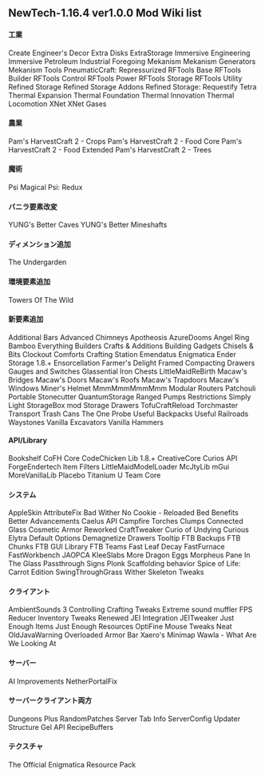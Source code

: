 ## NewTech-1.16.4 ver1.0.0 Mod Wiki list

#### 工業
Create
Engineer's Decor
Extra Disks
ExtraStorage
Immersive Engineering
Immersive Petroleum
Industrial Foregoing
Mekanism
Mekanism Generators
Mekanism Tools
PneumaticCraft: Repressurized
RFTools Base
RFTools Builder
RFTools Control
RFTools Power
RFTools Storage
RFTools Utility
Refined Storage
Refined Storage Addons
Refined Storage: Requestify
Tetra
Thermal Expansion
Thermal Foundation
Thermal Innovation
Thermal Locomotion
XNet
XNet Gases

#### 農業
Pam's HarvestCraft 2 - Crops
Pam's HarvestCraft 2 - Food Core
Pam's HarvestCraft 2 - Food Extended
Pam's HarvestCraft 2 - Trees

#### 魔術
Psi
Magical Psi: Redux

#### バニラ要素改変
YUNG's Better Caves
YUNG's Better Mineshafts

#### ディメンション追加
The Undergarden

#### 環境要素追加
Towers Of The Wild

#### 新要素追加
Additional Bars
Advanced Chimneys
Apotheosis
AzureDooms Angel Ring
Bamboo Everything
Builders Crafts & Additions
Building Gadgets
Chisels & Bits
Clockout
Comforts
Crafting Station
Emendatus Enigmatica
Ender Storage 1.8.+
Ensorcellation
Farmer's Delight
Framed Compacting Drawers
Gauges and Switches
Glassential
Iron Chests
LittleMaidReBirth
Macaw's Bridges
Macaw's Doors
Macaw's Roofs
Macaw's Trapdoors
Macaw's Windows
Miner's Helmet
MmmMmmMmmMmm
Modular Routers
Patchouli
Portable Stonecutter
QuantumStorage
Ranged Pumps
Restrictions
Simply Light
StorageBox mod
Storage Drawers
TofuCraftReload
Torchmaster
Transport
Trash Cans
The One Probe
Useful Backpacks
Useful Railroads
Waystones
Vanilla Excavators
Vanilla Hammers

#### API/Library
Bookshelf
CoFH Core
CodeChicken Lib 1.8.+
CreativeCore
Curios API
ForgeEndertech
Item Filters
LittleMaidModelLoader
McJtyLib
mGui
MoreVanillaLib
Placebo
Titanium
U Team Core

#### システム
AppleSkin
AttributeFix
Bad Wither No Cookie - Reloaded
Bed Benefits
Better Advancements
Caelus API
Campfire Torches
Clumps
Connected Glass
Cosmetic Armor Reworked
CraftTweaker
Curio of Undying
Curious Elytra
Default Options
Demagnetize
Drawers Tooltip
FTB Backups
FTB Chunks
FTB GUI Library
FTB Teams
Fast Leaf Decay
FastFurnace
FastWorkbench
JAOPCA
KleeSlabs
More Dragon Eggs
Morpheus
Pane In The Glass
Passthrough Signs
Plonk
Scaffolding behavior
Spice of Life: Carrot Edition
SwingThroughGrass
Wither Skeleton Tweaks

#### クライアント
AmbientSounds 3
Controlling
Crafting Tweaks
Extreme sound muffler
FPS Reducer
Inventory Tweaks Renewed
JEI Integration
JEITweaker
Just Enough Items
Just Enough Resources
OptiFine
Mouse Tweaks
Neat
OldJavaWarning
Overloaded Armor Bar
Xaero's Minimap
Wawla - What Are We Looking At

#### サーバー
AI Improvements
NetherPortalFix

#### サーバークライアント両方
Dungeons Plus
RandomPatches
Server Tab Info
ServerConfig Updater
Structure Gel API
RecipeBuffers

#### テクスチャ
The Official Enigmatica Resource Pack
